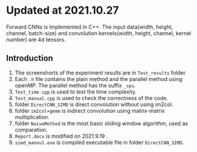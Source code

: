 # Updated at 2021.10.27
Forward CNNs is implemented in C++. The input data(width, height, channel, batch-size) and convolution kernels(width, height, channel, kernel number) are 4d tensors.
## Introduction
1. The screenshorts of the experiment results are in `Test_results` folder.
2. Each `.h` file contains the plain method and the parallel method using openMP. The parallel method has the suffix `_cpu`.
3. `Test_time.cpp` is used to test the time complexity.
4. `Test_manual.cpp` is used to check the correctness of the code. 
5. folder `DirectCNN_SIMD` is direct convolution without using im2col.
6. folder `im2col+gemm` is indirect convolution using matrix-matrix multiplication.
7. folder `NaiveMethod` is the most basic sliding window algorithm, used as comparation.
8. `Report.docx` is modified on 2021.9.19 .
9. `simd_mannul.exe` is compiled executable file in folder `DirectCNN_SIMD`.
